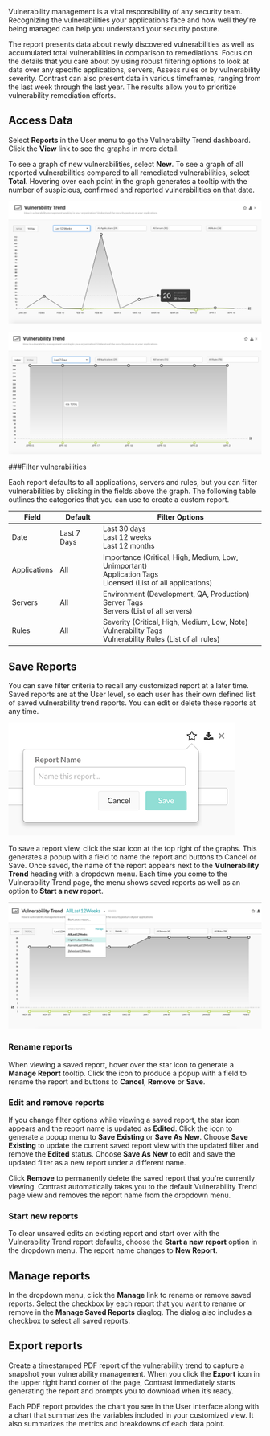 <!--
title: "Vulnerability Trends"
description: "Overview of vulnerability trend reports"
tags: "TeamServer application vulnerability PDF report"
-->
 
Vulnerability management is a vital responsibility of any security team. Recognizing the vulnerabilities your applications face and how well they're being managed can help you understand your security posture.

The report presents data about newly discovered vulnerabilities as well as accumulated total vulnerabilities in comparison to remediations. Focus on the details that you care about by using robust filtering options to look at data over any specific applications, servers, Assess rules or by vulnerability severity. Contrast can also present data in various timeframes, ranging from the last week through the last year. The results allow you to prioritize vulnerability remediation efforts.

## Access Data
 
Select **Reports** in the User menu to go the Vulnerabilty Trend dashboard. Click the **View** link to see the graphs in more detail. 

To see a graph of new vulnerabilities, select **New**. To see a graph of all reported vulnerabilities compared to all remediated vulnerabilities, select **Total**. Hovering over each point in the graph generates a tooltip with the number of suspicious, confirmed and reported vulnerabilities on that date. 

<a href="assets/images/Vulnerability-trend-new.png" rel="lightbox" title="Graph of new vulnerabilities"><img class="thumbnail" src="assets/images/Vulnerability-trend-new.png"/></a>

<a href="assets/images/Vulnerability-trend-total.png" rel="lightbox" title="Graph of total vulnerabilities"><img class="thumbnail" src="assets/images/Vulnerability-trend-total.png"/></a>

###Filter vulnerabilities

Each report defaults to all applications, servers and rules, but you can filter vulnerabilities by clicking in the fields above the graph. The following table outlines the categories that you can use to create a custom report. 


| Field        | Default      | Filter Options                                                                                              |
|--------------|--------------|-------------------------------------------------------------------------------------------------------------|
| Date         | Last 7 Days  | Last 30 days <br> Last 12 weeks <br> Last 12 months                                                                   |
| Applications | All          | Importance (Critical, High, Medium, Low, Unimportant) <br> Application Tags <br> Licensed (List of all applications) |
| Servers      | All          | Environment (Development, QA, Production) <br> Server Tags <br> Servers (List of all servers)                         |
| Rules        | All          | Severity (Critical, High, Medium, Low, Note) <br> Vulnerability Tags <br> Vulnerability Rules (List of all rules)                         |


<!-- Add info re: build number option - App > Vuln trend -->

## Save Reports

You can save filter criteria to recall any customized report at a later time. Saved reports are at the User level, so each user has their own defined list of saved vulnerability trend reports. You can edit or delete these reports at any time. 

<a href="assets/images/vulnerability-trend-report-name.png" rel="lightbox" title="Save a report"><img class="thumbnail" src="assets/images/vulnerability-trend-report-name.png"/></a> 
 
To save a report view, click the star icon at the top right of the graphs. This generates a popup with a field to name the report and buttons to Cancel or Save. Once saved, the name of the report appears next to the **Vulnerability Trend** heading with a dropdown menu. Each time you come to the Vulnerability Trend page, the menu shows saved reports as well as an option to **Start a new report**. 

<a href="assets/images/Vulnerability-trend-save-report.png" rel="lightbox" title="Menu of saved reports"><img class="thumbnail" src="assets/images/Vulnerability-trend-save-report.png"/></a> 

### Rename reports

When viewing a saved report, hover over the star icon to generate a **Manage Report** tooltip. Click the icon to produce a popup with a field to rename the report and buttons to **Cancel**, **Remove** or **Save**. 

### Edit and remove reports

If you change filter options while viewing a saved report, the star icon appears and the report name is updated as **Edited**. Click the icon to generate a popup menu to **Save Existing** or **Save As New**. Choose **Save Existing** to update the current saved report view with the updated filter and remove the **Edited** status. Choose **Save As New** to edit and save the updated filter as a new report under a different name.

Click **Remove** to permanently delete the saved report that you're currently viewing. Contrast automatically takes you to the default Vulnerability Trend page view and removes the report name from the dropdown menu. 

### Start new reports

To clear unsaved edits an existing report and start over with the Vulnerability Trend report defaults, choose the **Start a new report** option in the dropdown menu. The report name changes to **New Report**.

## Manage reports 

In the dropdown menu, click the **Manage** link to rename or remove saved reports. Select the checkbox by each report that you want to rename or remove in the **Manage Saved Reports** diaglog. The dialog also includes a checkbox to select all saved reports. 

## Export reports

Create a timestamped PDF report of the vulnerability trend to capture a snapshot your vulnerability management. When you click the **Export** icon in the upper right hand corner of the page, Contrast immediately starts generating the report and prompts you to download when it’s ready.
 
Each PDF report provides the chart you see in the User interface along with a chart that summarizes the variables included in your customized view. It also summarizes the metrics and breakdowns of each data point. 
 
<!-- Add more about export dialog -->
 
